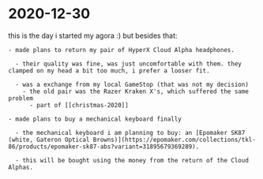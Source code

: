 # 2020-12-30

this is the day i started my agora :) but besides that:

    - made plans to return my pair of HyperX Cloud Alpha headphones.

      - their quality was fine, was just uncomfortable with them. they clamped on my head a bit too much, i prefer a looser fit.

      - was a exchange from my local GameStop (that was not my decision)
        - the old pair was the Razer Kraken X's, which suffered the same problem
          - part of [[christmas-2020]]

    - made plans to buy a mechanical keyboard finally

      - the mechanical keyboard i am planning to buy: an [Epomaker SK87 (white, Gateron Optical Browns)](https://epomaker.com/collections/tkl-86/products/epomaker-sk87-abs?variant=31895679369289).

      - this will be bought using the money from the return of the Cloud Alphas.
